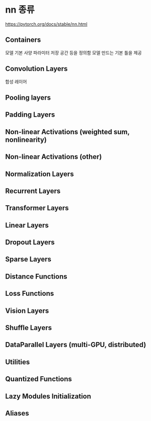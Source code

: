 # nn 종류

https://pytorch.org/docs/stable/nn.html

## Containers

모델 기본 사양
파라미터 저장 공간 등을 정의함
모델 만드는 기본 틀을 제공

## Convolution Layers

합성 레이어

## Pooling layers

## Padding Layers

## Non-linear Activations (weighted sum, nonlinearity)

## Non-linear Activations (other)

## Normalization Layers

## Recurrent Layers

## Transformer Layers

## Linear Layers

## Dropout Layers

## Sparse Layers

## Distance Functions

## Loss Functions

## Vision Layers

## Shuffle Layers

## DataParallel Layers (multi-GPU, distributed)

## Utilities

## Quantized Functions

## Lazy Modules Initialization

## Aliases
